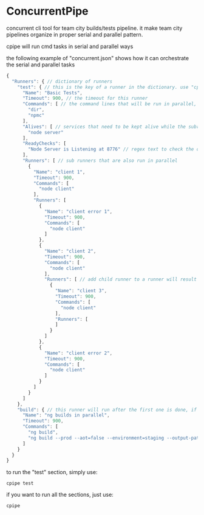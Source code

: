 # ConcurrentPipe
concurrent cli tool for team city builds/tests pipeline. it make team city pipelines organize in proper serial and parallel pattern.

cpipe will run cmd tasks in serial and parallel ways

the following example of "concurrent.json" shows how it can orchestrate the serial and parallel tasks
```javascript
{
  "Runners": { // dictionary of runners
    "test": { // this is the key of a runner in the dictionary. use "cpipe test" in cmd to run only this runner
      "Name": "Basic Tests",
      "Timeout": 900, // the timeout for this runner
      "Commands": [ // the command lines that will be run in parallel, the commands run before the subrunners
        "dir",
        "npmc"
      ],
      "Alives": [ // services that need to be kept alive while the subrunners are running.
        "node server"
      ],
      "ReadyChecks": [
        "Node Server is Listening at 8776" // regex text to check the output of "alive" service. if any match is hit, it means the service is ready.
      ],
      "Runners": [ // sub runners that are also run in parallel
        {
          "Name": "client 1",
          "Timeout": 900,
          "Commands": [
            "node client"
          ],
          "Runners": [
            {
              "Name": "client error 1",
              "Timeout": 900,
              "Commands": [
                "node client"
              ]
            },
            {
              "Name": "client 2",
              "Timeout": 900,
              "Commands": [
                "node client"
              ],
              "Runners": [ // add child runner to a runner will result in serial tasks, this will not run before the parent commands have completed.
                {
                  "Name": "client 3",
                  "Timeout": 900,
                  "Commands": [
                    "node client"
                  ],
                  "Runners": [
                  ]
                }
              ]
            },
            {
              "Name": "client error 2",
              "Timeout": 900,
              "Commands": [
                "node client"
              ]
            }
          ]
        }
      ]
    },
    "build": { // this runner will run after the first one is done, if no parameters are specified in the command line for cpipe
      "Name": "ng builds in parallel",
      "Timeout": 900,
      "Commands": [
        "ng build",
        "ng build --prod --aot=false --environment=staging --output-path=dist/staging"
      ]
    }
  }
}

```

to run the "test" section, simply use:
```
cpipe test
```

if you want to run all the sections, just use:
```
cpipe
```

